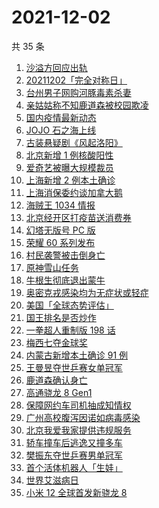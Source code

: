 # 2021-12-02

共 35 条

<!-- BEGIN -->
<!-- 最后更新时间 Thu Dec 02 2021 21:19:50 GMT+0800 (China Standard Time) -->

1. [沙溢方回应出轨](https://www.zhihu.com/search?q=沙溢)
1. [20211202「完全对称日」](https://www.zhihu.com/search?q=20211202)
1. [台州男子网购河豚毒素杀妻](https://www.zhihu.com/search?q=台州杀妻)
1. [亲姑姑称不知鹿道森被校园欺凌](https://www.zhihu.com/search?q=鹿道森)
1. [国内疫情最新动态](https://www.zhihu.com/search?q=疫情)
1. [JOJO 石之海上线](https://www.zhihu.com/search?q=石之海)
1. [古装悬疑剧《风起洛阳》](https://www.zhihu.com/search?q=风起洛阳)
1. [北京新增 1 例核酸阳性](https://www.zhihu.com/search?q=北京疫情)
1. [爱奇艺被曝大规模裁员](https://www.zhihu.com/search?q=爱奇艺)
1. [上海新增 2 例本土确诊](https://www.zhihu.com/search?q=上海疫情)
1. [上海消保委约谈加拿大鹅](https://www.zhihu.com/search?q=加拿大鹅)
1. [海贼王 1034 情报](https://www.zhihu.com/search?q=海贼王)
1. [北京经开区打疫苗送消费券](https://www.zhihu.com/search?q=打疫苗送消费券)
1. [幻塔无版号 PC 版](https://www.zhihu.com/search?q=幻塔)
1. [荣耀 60 系列发布](https://www.zhihu.com/search?q=荣耀60)
1. [村民袭警被击倒身亡](https://www.zhihu.com/search?q=袭警)
1. [原神雪山任务](https://www.zhihu.com/search?q=原神)
1. [牛根生彻底退出蒙牛](https://www.zhihu.com/search?q=牛根生)
1. [奥密克戎感染均为无症状或轻症](https://www.zhihu.com/search?q=奥密克戎)
1. [美国「全球态势评估」](https://www.zhihu.com/search?q=全球态势评估)
1. [国王排名是否炒作](https://www.zhihu.com/search?q=国王排名)
1. [一拳超人重制版 198 话](https://www.zhihu.com/search?q=一拳超人)
1. [梅西七夺金球奖](https://www.zhihu.com/search?q=梅西)
1. [内蒙古新增本土确诊 91 例](https://www.zhihu.com/search?q=内蒙古疫情)
1. [王曼昱夺世乒赛女单冠军](https://www.zhihu.com/search?q=世乒赛女单)
1. [鹿道森确认身亡](https://www.zhihu.com/search?q=鹿道森)
1. [高通骁龙 8 Gen1](https://www.zhihu.com/search?q=骁龙8gen1)
1. [保障网约车司机抽成知情权](https://www.zhihu.com/search?q=网约车抽成)
1. [广州高校腹泻因诺如病毒感染](https://www.zhihu.com/search?q=诺如病毒)
1. [北京我爱我家提供违规服务](https://www.zhihu.com/search?q=我爱我家)
1. [轿车撞车后逃逸又撞多车](https://www.zhihu.com/search?q=河南轿车逃逸)
1. [樊振东夺世乒赛男单冠军](https://www.zhihu.com/search?q=樊振东)
1. [首个活体机器人「生娃」](https://www.zhihu.com/search?q=活体机器人)
1. [世界艾滋病日](https://www.zhihu.com/search?q=艾滋病)
1. [小米 12 全球首发新骁龙 8](https://www.zhihu.com/search?q=小米12)

<!-- END -->
